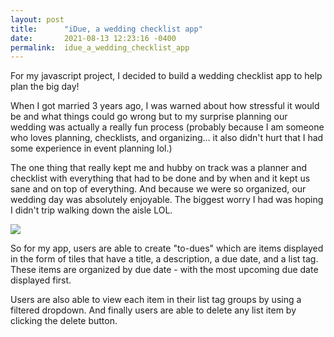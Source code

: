 ```yaml
---
layout: post
title:      "iDue, a wedding checklist app"
date:       2021-08-13 12:23:16 -0400
permalink:  idue_a_wedding_checklist_app
---
```



For my javascript project, I decided to build a wedding checklist app to help plan the big day! 

When I got married 3 years ago, I was warned about how stressful it would be and what things could go wrong but to my surprise planning our wedding  was actually a really fun process (probably because I am someone who loves planning, checklists, and organizing... it also didn't hurt that I had some experience in event planning lol.) 

The one thing that really kept me and hubby on track was a planner and checklist with everything that had to be done and by when and it kept us sane and on top of everything.  And because we were so organized, our wedding day was absolutely enjoyable. The biggest worry I had was hoping I didn't trip walking down the aisle LOL.

![](https://i.imgur.com/0N4Ow1Z.png)

So for my app, users are able to create "to-dues" which are items displayed in the form of tiles that have a title, a description, a due date, and a list tag. These items are organized by due date - with the most upcoming due date displayed first. 

Users are also able to view each item in their list tag groups by using a filtered dropdown. And finally users are able to delete any list item by clicking the delete button.
